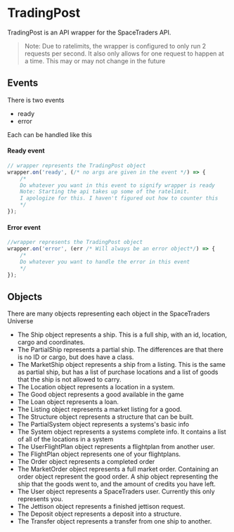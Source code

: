 # TradingPost
TradingPost is an API wrapper for the SpaceTraders API. 
> Note: Due to ratelimits, the wrapper is configured to only run 2 requests per second.
> It also only allows for one request to happen at a time.
> This may or may not change in the future
## Events
There is two events
- ready
- error

Each can be handled like this
#### Ready event
```js
// wrapper represents the TradingPost object
wrapper.on('ready', (/* no args are given in the event */) => {
    /*
    Do whatever you want in this event to signify wrapper is ready
    Note: Starting the api takes up some of the ratelimit. 
    I apologize for this. I haven't figured out how to counter this
    */
});
```
#### Error event
```js
//wrapper represents the TradingPost object
wrapper.on('error', (err /* Will always be an error object*/) => {
    /*
    Do whatever you want to handle the error in this event
    */
});
```
## Objects
There are many objects representing each object in the SpaceTraders Universe
- The Ship object represents a ship. 
    This is a full ship, with an id, location, cargo and coordinates.
- The PartialShip represents a partial ship. 
    The differences are that there is no ID or cargo, but does have a class.
- The MarketShip object represents a ship from a listing. 
    This is the same as partial ship, but has a list of purchase locations and a list of goods that the ship is not allowed to carry.
- The Location object represents a location in a system.
- The Good object represents a good available in the game
- The Loan object represents a loan.
- The Listing object represents a market listing for a good.
- The Structure object represents a structure that can be built.
- The PartialSystem object represents a systems's basic info
- The System object represents a systems complete info. It contains a list of all of the locations in a system
- The UserFlightPlan object represents a flightplan from another user.
- The FlightPlan object represents one of your flightplans.
- The Order object represents a completed order
- The MarketOrder object represents a full market order. 
    Containing an order object represent the good order. A ship object representing the ship that the goods went to, and the amount of credits you have left.
- The User object represents a SpaceTraders user. Currently this only represents you.
- The Jettison object represents a finished jettison request.
- The Deposit object represents a deposit into a structure.
- The Transfer object represents a transfer from one ship to another.




